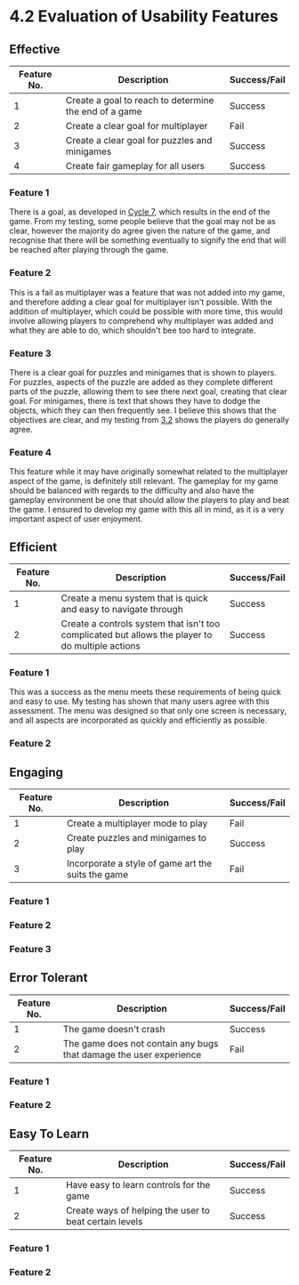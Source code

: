 # 4.2 Evaluation of Usability Features

## Effective

| Feature No. | Description                                           | Success/Fail |
| ----------- | ----------------------------------------------------- | ------------ |
| 1           | Create a goal to reach to determine the end of a game | Success      |
| 2           | Create a clear goal for multiplayer                   | Fail         |
| 3           | Create a clear goal for puzzles and minigames         | Success      |
| 4           | Create fair gameplay for all users                    | Success      |

### Feature 1

There is a goal, as developed in [Cycle 7](../design-and-development/2.2.7-cycle-7-adding-the-final-level.md#outcome), which results in the end of the game. From my testing, some people believe that the goal may not be as clear, however the majority do agree given the nature of the game, and recognise that there will be something eventually to signify the end that will be reached after playing through the game.

### Feature 2

This is a fail as multiplayer was a feature that was not added into my game, and therefore adding a clear goal for multiplayer isn't possible. With the addition of multiplayer, which could be possible with more time, this would involve allowing players to comprehend why multiplayer was added and what they are able to do, which shouldn't bee too hard to integrate.&#x20;

### Feature 3

There is a clear goal for puzzles and minigames that is shown to players. For puzzles, aspects of the puzzle are added as they complete different parts of the puzzle, allowing them to see there next goal, creating that clear goal. For minigames, there is text that shows they have to dodge the objects, which they can then frequently see. I believe this shows that the objectives are clear, and my testing from [3.2](../testing/3.2-usability-testing.md#effective) shows the players do generally agree.

### Feature 4

This feature while it may have originally somewhat related to the multiplayer aspect of the game, is definitely still relevant. The gameplay for my game should be balanced with regards to the difficulty and also have the gameplay environment be one that should allow the players to play and beat the game. I ensured to develop my game with this all in mind, as it is a very important aspect of user enjoyment.

## Efficient

| Feature No. | Description                                                                                      | Success/Fail |
| ----------- | ------------------------------------------------------------------------------------------------ | ------------ |
| 1           | Create a menu system that is quick and easy to navigate through                                  | Success      |
| 2           | Create a controls system that isn't too complicated but allows the player to do multiple actions | Success      |

### Feature 1

This was a success as the menu meets these requirements of being quick and easy to use. My testing has shown that many users agree with this assessment. The menu was designed so that only one screen is necessary, and all aspects are incorporated as quickly and efficiently as possible.

### Feature 2

## Engaging

| Feature No. | Description                                        | Success/Fail |
| ----------- | -------------------------------------------------- | ------------ |
| 1           | Create a multiplayer mode to play                  | Fail         |
| 2           | Create puzzles and minigames to play               | Success      |
| 3           | Incorporate a style of game art the suits the game | Fail         |

### Feature 1



### Feature 2

### Feature 3

## Error Tolerant

| Feature No. | Description                                                        | Success/Fail |
| ----------- | ------------------------------------------------------------------ | ------------ |
| 1           | The game doesn't crash                                             | Success      |
| 2           | The game does not contain any bugs that damage the user experience | Fail         |

### Feature 1



### Feature 2

## Easy To Learn

| Feature No. | Description                                            | Success/Fail |
| ----------- | ------------------------------------------------------ | ------------ |
| 1           | Have easy to learn controls for the game               | Success      |
| 2           | Create ways of helping the user to beat certain levels | Success      |

### Feature 1



### Feature 2
